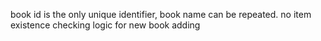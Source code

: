 book id is the only unique identifier, book name can be repeated. no item existence checking logic for new book adding


